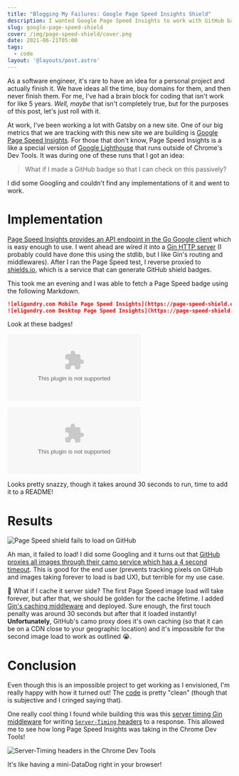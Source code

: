 ```yaml
---
title: "Blogging My Failures: Google Page Speed Insights Shield"
description: I wanted Google Page Speed Insights to work with GitHub badges, but latency stays undefeated.
slug: google-page-speed-shield
cover: /img/page-speed-shield/cover.png
date: 2021-06-21T05:00
tags:
  - code
layout: '@layouts/post.astro'
---
```


As a software engineer, it's rare to have an idea for a personal project and actually finish it. We have ideas all the
time, buy domains for them, and then never finish them. For me, I've had a brain block for coding that isn't work for
like 5 years. *Well, maybe* that isn't completely true, but for the purposes of this post, let's just roll with it.

At work, I've been working a lot with Gatsby on a new site. One of our big metrics that we are tracking with this new
site we are building is [Google Page Speed Insights][page-speed-insights]. For those that don't know, Page Speed
Insights is a like a special version of [Google Lighthouse][lighthouse] that runs outside of Chrome's Dev Tools. It was
during one of these runs that I got an idea:

> What if I made a GitHub badge so that I can check on this passively?

I did some Googling and couldn't find any implementations of it and went to work.

# Implementation

[Page Speed Insights provides an API endpoint in the Go Google client][pagespeedonline] which is easy enough to use.
I went ahead are wired it into a [Gin HTTP server][gin] (I probably could have done this using the stdlib, but I like
Gin's routing and middlewares). After I ran the Page Speed test, I reverse proxied to [shields.io][shields.io], which is
a service that can generate GitHub shield badges.

This took me an evening and I was able to fetch a Page Speed badge using the following Markdown.

```markdown
![eligundry.com Mobile Page Speed Insights](https://page-speed-shield.eligundry.com/mobile/https://eligundry.com)
![eligundry.com Desktop Page Speed Insights](https://page-speed-shield.eligundry.com/desktop/https://eligundry.com)
```

Look at these badges!

![eligundry.com Mobile Page Speed Insights](https://page-speed-shield.eligundry.com/mobile/https://eligundry.com)

![eligundry.com Desktop Page Speed Insights](https://page-speed-shield.eligundry.com/desktop/https://eligundry.com)

Looks pretty snazzy, though it takes around 30 seconds to run, time to add it to a README!

# Results

![Page Speed shield fails to load on GitHub](/img/page-speed-shield/failure.png)

Ah man, it failed to load! I did some Googling and it turns out that [GitHub proxies all images through their camo
service which has a 4 second timeout][camo-timeout]. This is good for the end user (prevents tracking pixels on GitHub
and images taking forever to load is bad UX), but terrible for my use case.

🤔 What if I cache it server side? The first Page Speed image load will take forever, but after that, we should be golden for
the cache lifetime. I added [Gin's caching middleware][gin-cache] and deployed. Sure enough, the first touch penalty was
around 30 seconds but after that it loaded instantly! **Unfortunately**, GitHub's camo proxy does it's own caching (so
that it can be on a CDN close to your geographic location) and it's impossible for the second image load to work as
outlined 😭.

# Conclusion

Even though this is an impossible project to get working as I envisioned, I'm really happy with how it turned out! The
[code][repo] is pretty "clean" (though that is subjective and I cringed saying that).

<GitHubFile fileURL="https://github.com/eligundry/page-speed-shield/blob/main/api/main.go" />

One really cool thing I found while building this was this [server timing Gin middleware][gin-server-timing] for writing
[`Server-Timing` headers][server-timing] to a response. This allowed me to see how long Page Speed Insights was taking
in the Chrome Dev Tools!

![Server-Timing headers in the Chrome Dev Tools](/img/page-speed-shield/server-timing.png)

It's like having a mini-DataDog right in your browser!

[page-speed-insights]: https://developers.google.com/speed/pagespeed/insights/
[lighthouse]: https://developers.google.com/web/tools/lighthouse
[pagespeedonline]: https://pkg.go.dev/google.golang.org/api/pagespeedonline/v5
[gin]: https://github.com/gin-gonic/gin
[shields.io]: https://shields.io/
[camo-timeout]: https://github.com/badges/shields/issues/1568
[gin-cache]: https://github.com/gin-contrib/cache
[gin-server-timing]: https://github.com/p768lwy3/gin-server-timing
[server-timing]: https://developer.mozilla.org/en-US/docs/Web/HTTP/Headers/Server-Timing
[repo]: https://github.com/eligundry/page-speed-shield/
